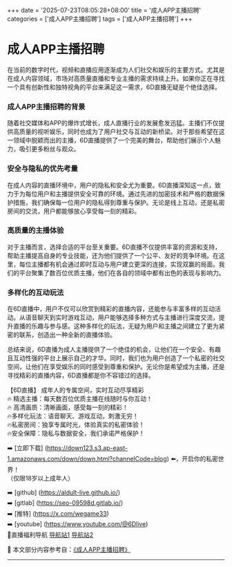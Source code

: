 +++
date = '2025-07-23T08:05:28+08:00'
title = '成人APP主播招聘'
categories = ['成人APP主播招聘']
tags = ['成人APP主播招聘']
+++

# 成人APP主播招聘

在当前的数字时代，视频和直播应用逐渐成为人们社交和娱乐的主要方式。尤其是在成人内容领域，市场对高质量直播和专业主播的需求持续上升。如果你正在寻找一个具有创新性和独特视角的平台来满足这一需求，6D直播无疑是个绝佳选择。

### 成人APP主播招聘的背景

随着社交媒体和APP的爆炸式增长，成人直播行业的发展愈发迅猛。主播们不仅提供高质量的视听娱乐，同时也成为了用户社交与互动的新桥梁。对于那些希望在这一领域中脱颖而出的主播，6D直播提供了一个完美的舞台，帮助他们展示个人魅力，吸引更多粉丝与观众。

### 安全与隐私的优先考量

在成人内容的直播环境中，用户的隐私和安全尤为重要。6D直播深知这一点，致力于为每位用户和主播提供安全可靠的环境。通过先进的加密技术和严格的数据保护措施，我们确保每一位用户的隐私得到尊重与保护。无论是线上互动，还是私密房间的交流，用户都能够放心享受每一刻的精彩。

### 高质量的主播体验

对于主播而言，选择合适的平台至关重要。6D直播不仅提供丰富的资源和支持，帮助主播提高自身的专业技能，还为他们提供了一个公平、友好的竞争环境。在这里，每位主播都有机会通过即时互动与用户建立更深的连接，实现双赢的局面。我们的平台聚集了数百位优质主播，他们在各自的领域中都有出色的表现与影响力。

### 多样化的互动玩法

在6D直播中，用户不仅可以欣赏到精彩的直播内容，还能参与丰富多样的互动活动。从语音聊天到实时游戏互动，用户能够选择多种方式与主播进行深度交流，提升直播的乐趣与参与感。这种多样化的玩法，无疑为用户和主播之间建立了更为紧密的联系，创造出一种全新的直播体验。

总结来说，6D直播为成人主播提供了一个绝佳的机会，让他们在一个安全、有趣且互动性强的平台上展示自己的才华。同时，我们也为用户创造了一个私密的社交空间，让他们在享受娱乐的同时感受到尊重和保护。无论你是希望成为主播，还是寻找精彩的直播内容，6D直播都是你不容错过的选择。

【6D直播】
成年人的专属空间，实时互动尽享精彩  
🔥 精选主播：每天数百位优质主播在线随时与你互动！  
🔥 高清画质：清晰画面，感受每一刻的精彩！  
🔥多样化玩法：语音聊天、游戏互动，刺激无穷！  
🔥私密房间：独享专属时光，体验真实的私密体验！  
🔥安全保障：隐私与数据安全，我们承诺严格保护！  

➡️ [立即下载] (https://down123.s3.ap-east-1.amazonaws.com/down/down.html?channelCode=blog) ⬅️，开启你的私密世界！  
（仅限18岁以上成年人）

➡️ [github] (https://aldult-live.github.io/)  
➡️ [gitlab] (https://seo-09598d.gitlab.io/)  
➡️ [推特] (https://x.com/wegame33)  
➡️ [youtube] (https://www.youtube.com/@6Dlive)  
🔞直播福利导航   [导航站1](https://webstack-86085a.gitlab.io/) [导航站2](https://onlygit123-2.github.io/)


📘 本文部分内容参考自：[《成人APP主播招聘》](https://github.com/xiaohongmaozhibozuixin/live)

---
